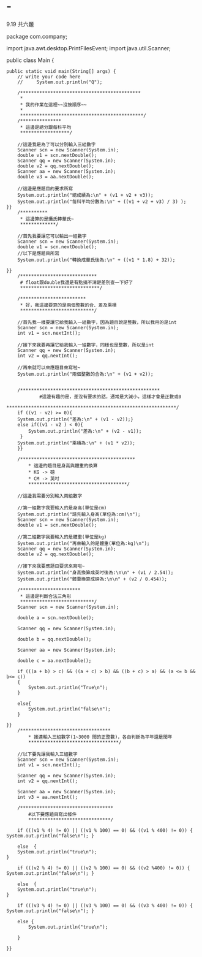 # -
9.19 共六題

package com.company;

import java.awt.desktop.PrintFilesEvent;
import java.util.Scanner;

public class Main {

    public static void main(String[] args) {
        // write your code here
        //     System.out.println("Q");

        /********************************************
         *
         * 我的作業在這裡~~沒按順序~~
         *
         *********************************************/
        /***************
         * 這邊是總分跟每科平均
         ******************/
         
        //這邊我是為了可以分別輸入三組數字
        Scanner scn = new Scanner(System.in);
        double v1 = scn.nextDouble();
        Scanner qq = new Scanner(System.in);
        double v2 = qq.nextDouble();
        Scanner aa = new Scanner(System.in);
        double v3 = aa.nextDouble();

        //這邊是應題目的要求所寫
        System.out.println("總成績為:\n" + (v1 + v2 + v3));
        System.out.println("每科平均分數為:\n" + ((v1 + v2 + v3) / 3) );
    }}
        /**********
         * 這邊算的是攝氏轉華氏~
         *************/
         
        //首先我要讓它可以輸出一組數字
        Scanner scn = new Scanner(System.in);
        double v1 = scn.nextDouble();
        //以下是應題目所寫
        System.out.println("轉換成華氏後為:\n" + ((v1 * 1.8) + 32));

    }}
        /****************************
         # float跟double我還是有點搞不清楚差別查一下好了
         *****************************/

        /************************
         * 好，我這邊要算的是兩個整數的合、差及乘積
         ***************************/
         
        //首先我一樣要讓它給我輸入一組數字，因為題目說是整數，所以我用的是int
        Scanner scn = new Scanner(System.in);
        int v1 = scn.nextInt();

        //接下來我要再讓它給我輸入一組數字，同樣也是整數，所以是int
        Scanner qq = new Scanner(System.in);
        int v2 = qq.nextInt();

        //再來就可以來應題目來寫啦~
        System.out.println("兩個整數的合為:\n" + (v1 + v2));


        /***************************************************
                #這邊有趣的是，差沒有要求的話，通常是大減小，這樣才會是正數或0
            **************************************************************/
        if ((v1 - v2) >= 0){
        System.out.println("差為:\n" + (v1 - v2));}
        else if((v1 - v2 ) < 0){
            System.out.println("差為:\n" + (v2 - v1));
         }
        System.out.println("乘積為:\n" + (v1 * v2));
        }}

        /******************************************
            * 這邊的題目是身高與體重的換算
            * KG -> 磅
            * CM -> 英吋
            ************************************/
            
        //這邊我需要分別輸入兩組數字

        //第一組數字我要輸入的是身高(單位是cm)
        System.out.println("請先輸入身高(單位為:cm)\n");
        Scanner scn = new Scanner(System.in);
        double v1 = scn.nextDouble();

        //第二組數字我要輸入的是體重(單位是kg)
        System.out.println("再來輸入的是體重(單位為:kg)\n");
        Scanner qq = new Scanner(System.in);
        double v2 = qq.nextDouble();

        //接下來我要應題目要求來寫啦~
        System.out.println("身高換算成英吋後為:\n\n" + (v1 / 2.54));
        System.out.println("體重換算成磅為:\n\n" + (v2 / 0.454));

        /**********************
         * 這邊是判斷合法三角形
         ***************************/
        Scanner scn = new Scanner(System.in);

        double a = scn.nextDouble();

        Scanner qq = new Scanner(System.in);

        double b = qq.nextDouble();

        Scanner aa = new Scanner(System.in);

        double c = aa.nextDouble();

        if (((a + b) > c) && ((a + c) > b) && ((b + c) > a) && (a <= b && b<= c))
        {
            System.out.println("True\n");
        }

        else{
            System.out.println("false\n");
        }

    }}
        /*********************************
            * 接連輸入三組數字(1~3000 間的正整數)，各自判斷為平年還是閏年
            *********************************/

        //以下要先讓我輸入三組數字
        Scanner scn = new Scanner(System.in);
        int v1 = scn.nextInt();

        Scanner qq = new Scanner(System.in);
        int v2 = qq.nextInt();

        Scanner aa = new Scanner(System.in);
        int v3 = aa.nextInt();

        /**********************************
            #以下要應題目寫出條件
            ******************************/

        if (((v1 % 4) != 0) || ((v1 % 100) == 0) && ((v1 % 400) != 0)) { System.out.println("false\n"); }

        else  {
        System.out.println("true\n");
    }

        if (((v2 % 4) != 0) || ((v2 % 100) == 0) && ((v2 %400) != 0)) { System.out.println("false\n"); }

        else  {
        System.out.println("true\n");
    }

        if (((v3 % 4) != 0) || ((v3 % 100) == 0) && ((v3 % 400) != 0)) { System.out.println("false\n"); }

        else {
            System.out.println("true\n");

        }

    }}


